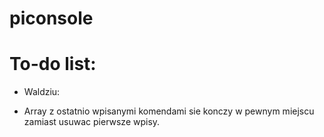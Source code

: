 # piconsole

# To-do list:
- Waldziu:
* Array z ostatnio wpisanymi komendami sie konczy w pewnym miejscu zamiast usuwac pierwsze wpisy.
<br>
